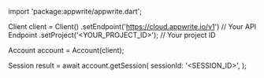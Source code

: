 import 'package:appwrite/appwrite.dart';

Client client = Client()
    .setEndpoint('https://cloud.appwrite.io/v1') // Your API Endpoint
    .setProject('&lt;YOUR_PROJECT_ID&gt;'); // Your project ID

Account account = Account(client);

Session result = await account.getSession(
    sessionId: '<SESSION_ID>',
);
